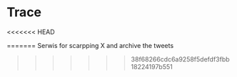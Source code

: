 # Trace
<<<<<<< HEAD

=======
Serwis for scarpping X and archive the tweets
>>>>>>> 38f68266cdc6a9258f5defdf3fbb18224197b551
